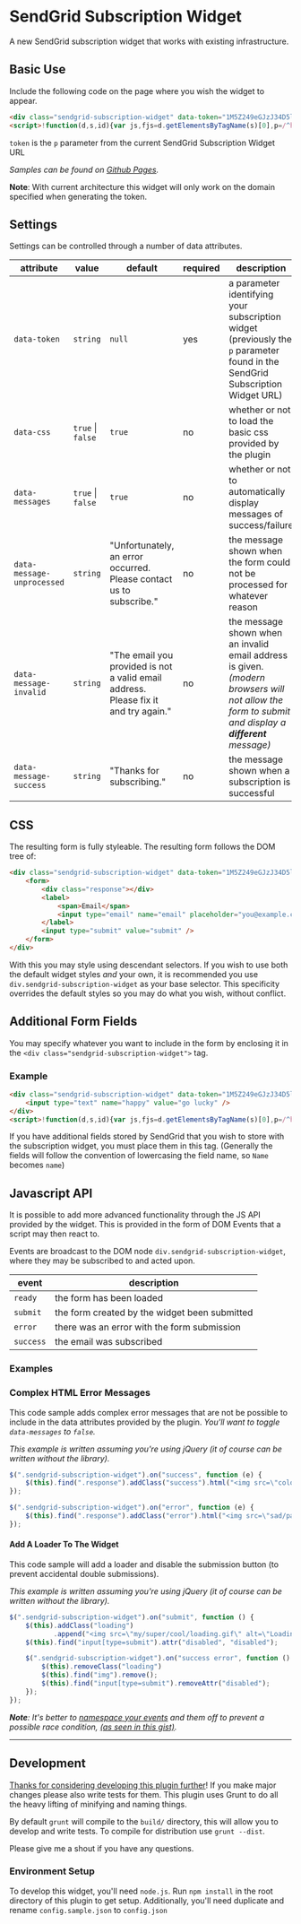 # SendGrid Subscription Widget
A new SendGrid subscription widget that works with existing infrastructure.

## Basic Use

Include the following code on the page where you wish the widget to appear.

```html
<div class="sendgrid-subscription-widget" data-token="1M5Z249eGJzJ34D5llN3s2KkzNImaU9gZp8ImuJSw1pmhsJvugAYeWJXhtK1aWLO"></div>
<script>!function(d,s,id){var js,fjs=d.getElementsByTagName(s)[0],p=/^http:/.test(d.location)?'http':'https';if(!d.getElementById(id)){js=d.createElement(s);js.id=id;js.src=p+'://raw.github.com/nquinlan/sendgrid-subscription-widget/master/dist/widget.min.js';fjs.parentNode.insertBefore(js,fjs);}}(document, 'script', 'sendgrid-subscription-widget-js');</script>
```

`token` is the `p` parameter from the current SendGrid Subscription Widget URL

_Samples can be found on [Github Pages](http://nquinlan.github.io/sendgrid-subscription-widget/samples/index.html)._

**Note**: With current architecture this widget will only work on the domain specified when generating the token.

## Settings
Settings can be controlled through a number of data attributes.

| attribute                  | value                 | default                                                                             | required | description                                                                                                                                          |
|----------------------------|-----------------------|-------------------------------------------------------------------------------------|----------|------------------------------------------------------------------------------------------------------------------------------------------------------|
| `data-token`               | `string`              | `null`                                                                              | yes      | a parameter identifying your subscription widget (previously the `p` parameter found in the SendGrid Subscription Widget URL)                        |
| `data-css`                 | `true` &#124; `false` | `true`                                                                              | no       | whether or not to load the basic css provided by the plugin                                                                                          |
| `data-messages`            | `true` &#124; `false` | `true`                                                                              | no       | whether or not to automatically display messages of success/failure                                                                                  |
| `data-message-unprocessed` | `string`              | "Unfortunately, an error occurred. Please contact us to subscribe."                 | no       | the message shown when the form could not be processed for whatever reason                                                                            |
| `data-message-invalid`     | `string`              | "The email you provided is not a valid email address. Please fix it and try again." | no       | the message shown when an invalid email address is given. _(modern browsers will not allow the form to submit and display a **different** message)_  |
| `data-message-success`     | `string`              | "Thanks for subscribing."                                                           | no       | the message shown when a subscription is successful                                                                                                  |

## CSS
The resulting form is fully styleable. The resulting form follows the DOM tree of:

```html
<div class="sendgrid-subscription-widget" data-token="1M5Z249eGJzJ34D5llN3s2KkzNImaU9gZp8ImuJSw1pmhsJvugAYeWJXhtK1aWLO" data-executed="true">
    <form>
        <div class="response"></div>
        <label>
        	<span>Email</span>
        	<input type="email" name="email" placeholder="you@example.com" />
        </label>
        <input type="submit" value="submit" />
    </form>
</div>
```
	    
With this you may style using descendant selectors. If you wish to use both the default widget styles _and_ your own, it is recommended you use `div.sendgrid-subscription-widget` as your base selector. This specificity overrides the default styles so you may do what you wish, without conflict.

## Additional Form Fields
You may specify whatever you want to include in the form by enclosing it in the `<div class="sendgrid-subscription-widget">` tag.

### Example

```html
<div class="sendgrid-subscription-widget" data-token="1M5Z249eGJzJ34D5llN3s2KkzNImaU9gZp8ImuJSw1pmhsJvugAYeWJXhtK1aWLO">
    <input type="text" name="happy" value="go lucky" />
</div>
<script>!function(d,s,id){var js,fjs=d.getElementsByTagName(s)[0],p=/^http:/.test(d.location)?'http':'https';if(!d.getElementById(id)){js=d.createElement(s);js.id=id;js.src=p+'://raw.github.com/nquinlan/sendgrid-subscription-widget/master/dist/widget.min.js';fjs.parentNode.insertBefore(js,fjs);}}(document, 'script', 'sendgrid-subscription-widget-js');</script>
```

If you have additional fields stored by SendGrid that you wish to store with the subscription widget, you must place them in this tag. (Generally the fields will follow the convention of lowercasing the field name, so `Name` becomes `name`)

## Javascript API
It is possible to add more advanced functionality through the JS API provided by the widget. This is provided in the form of DOM Events that a script may then react to.

Events are broadcast to the DOM node `div.sendgrid-subscription-widget`, where they may be subscribed to and acted upon.

|   event   |                 description                  |
|-----------|----------------------------------------------|
| `ready`   | the form has been loaded                     |
| `submit`  | the form created by the widget been submitted |
| `error`   | there was an error with the form submission  |
| `success` | the email was subscribed                     |

### Examples

### Complex HTML Error Messages
This code sample adds complex error messages that are not be possible to include in the data attributes provided by the plugin. _You'll want to toggle `data-messages` to `false`._

_This example is written assuming you're using jQuery (it of course can be written without the library)._

```js
$(".sendgrid-subscription-widget").on("success", function (e) {
    $(this).find(".response").addClass("success").html("<img src=\"colon/d/face.png\" alt=\"YAY!\"> " + e.detail);
});

$(".sendgrid-subscription-widget").on("error", function (e) {
    $(this).find(".response").addClass("error").html("<img src=\"sad/panda/face.png\" alt=\"D:\"> " + e.detail);
});
```

#### Add A Loader To The Widget
This code sample will add a loader and disable the submission button (to prevent accidental double submissions). 

_This example is written assuming you're using jQuery (it of course can be written without the library)._

```js
$(".sendgrid-subscription-widget").on("submit", function () {
    $(this).addClass("loading")
           .append("<img src=\"my/super/cool/loading.gif\" alt=\"Loading...\">");
    $(this).find("input[type=submit").attr("disabled", "disabled");

    $(".sendgrid-subscription-widget").on("success error", function () {
        $(this).removeClass("loading")
        $(this).find("img").remove();
        $(this).find("input[type=submit").removeAttr("disabled");
    });
});
```

_**Note**: It's better to [namespace your events](http://api.jquery.com/on/#event-names) and them off to prevent a possible race condition, [(as seen in this gist)](https://gist.github.com/nquinlan/5f73a310830d56d0c532)._

---

## Development
[Thanks for considering developing this plugin further](http://static.fjcdn.com/pictures/You_9d84b5_503544.png)! If you make major changes please also write tests for them. This plugin uses Grunt to do all the heavy lifting of minifying and naming things. 

By default `grunt` will compile to the `build/` directory, this will allow you to develop and write tests. To compile for distribution use `grunt --dist`.

Please give me a shout if you have any questions.

### Environment Setup
To develop this widget, you'll need `node.js`. Run `npm install` in the root directory of this plugin to get setup. Additionally, you'll need duplicate and rename `config.sample.json` to `config.json`
